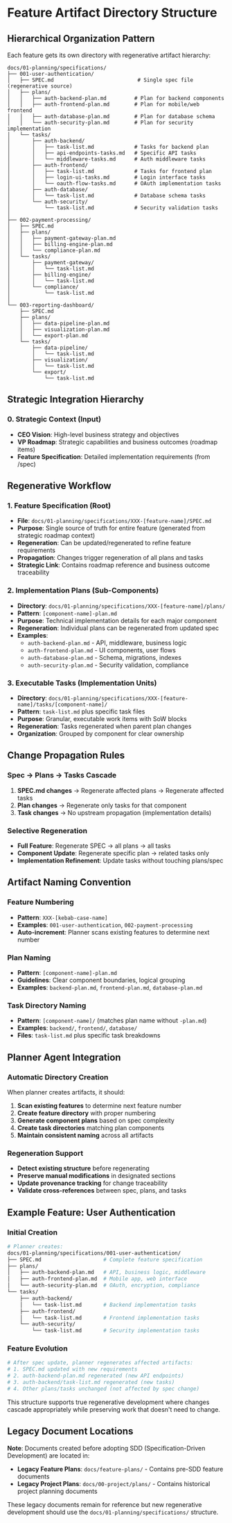 # Feature Artifact Directory Structure

## Hierarchical Organization Pattern

Each feature gets its own directory with regenerative artifact hierarchy:

```
docs/01-planning/specifications/
├── 001-user-authentication/
│   ├── SPEC.md                           # Single spec file (regenerative source)
│   ├── plans/
│   │   ├── auth-backend-plan.md         # Plan for backend components
│   │   ├── auth-frontend-plan.md        # Plan for mobile/web frontend
│   │   ├── auth-database-plan.md        # Plan for database schema
│   │   └── auth-security-plan.md        # Plan for security implementation
│   └── tasks/
│       ├── auth-backend/
│       │   ├── task-list.md             # Tasks for backend plan
│       │   ├── api-endpoints-tasks.md   # Specific API tasks
│       │   └── middleware-tasks.md      # Auth middleware tasks
│       ├── auth-frontend/
│       │   ├── task-list.md             # Tasks for frontend plan
│       │   ├── login-ui-tasks.md        # Login interface tasks
│       │   └── oauth-flow-tasks.md      # OAuth implementation tasks
│       ├── auth-database/
│       │   └── task-list.md             # Database schema tasks
│       └── auth-security/
│           └── task-list.md             # Security validation tasks
│
├── 002-payment-processing/
│   ├── SPEC.md
│   ├── plans/
│   │   ├── payment-gateway-plan.md
│   │   ├── billing-engine-plan.md
│   │   └── compliance-plan.md
│   └── tasks/
│       ├── payment-gateway/
│       │   └── task-list.md
│       ├── billing-engine/
│       │   └── task-list.md
│       └── compliance/
│           └── task-list.md
│
└── 003-reporting-dashboard/
    ├── SPEC.md
    ├── plans/
    │   ├── data-pipeline-plan.md
    │   ├── visualization-plan.md
    │   └── export-plan.md
    └── tasks/
        ├── data-pipeline/
        │   └── task-list.md
        ├── visualization/
        │   └── task-list.md
        └── export/
            └── task-list.md
```

## Strategic Integration Hierarchy

### **0. Strategic Context (Input)**
- **CEO Vision**: High-level business strategy and objectives
- **VP Roadmap**: Strategic capabilities and business outcomes (roadmap items)
- **Feature Specification**: Detailed implementation requirements (from /spec)

## Regenerative Workflow

### **1. Feature Specification (Root)**
- **File**: `docs/01-planning/specifications/XXX-[feature-name]/SPEC.md`
- **Purpose**: Single source of truth for entire feature (generated from strategic roadmap context)
- **Regeneration**: Can be updated/regenerated to refine feature requirements
- **Propagation**: Changes trigger regeneration of all plans and tasks
- **Strategic Link**: Contains roadmap reference and business outcome traceability

### **2. Implementation Plans (Sub-Components)**
- **Directory**: `docs/01-planning/specifications/XXX-[feature-name]/plans/`
- **Pattern**: `[component-name]-plan.md`
- **Purpose**: Technical implementation details for each major component
- **Regeneration**: Individual plans can be regenerated from updated spec
- **Examples**:
  - `auth-backend-plan.md` - API, middleware, business logic
  - `auth-frontend-plan.md` - UI components, user flows
  - `auth-database-plan.md` - Schema, migrations, indexes
  - `auth-security-plan.md` - Security validation, compliance

### **3. Executable Tasks (Implementation Units)**
- **Directory**: `docs/01-planning/specifications/XXX-[feature-name]/tasks/[component-name]/`
- **Pattern**: `task-list.md` plus specific task files
- **Purpose**: Granular, executable work items with SoW blocks
- **Regeneration**: Tasks regenerated when parent plan changes
- **Organization**: Grouped by component for clear ownership

## Change Propagation Rules

### **Spec → Plans → Tasks Cascade**
1. **SPEC.md changes** → Regenerate affected plans → Regenerate affected tasks
2. **Plan changes** → Regenerate only tasks for that component
3. **Task changes** → No upstream propagation (implementation details)

### **Selective Regeneration**
- **Full Feature**: Regenerate SPEC → all plans → all tasks
- **Component Update**: Regenerate specific plan → related tasks only
- **Implementation Refinement**: Update tasks without touching plans/spec

## Artifact Naming Convention

### **Feature Numbering**
- **Pattern**: `XXX-[kebab-case-name]`
- **Examples**: `001-user-authentication`, `002-payment-processing`
- **Auto-increment**: Planner scans existing features to determine next number

### **Plan Naming**
- **Pattern**: `[component-name]-plan.md`
- **Guidelines**: Clear component boundaries, logical grouping
- **Examples**: `backend-plan.md`, `frontend-plan.md`, `database-plan.md`

### **Task Directory Naming**
- **Pattern**: `[component-name]/` (matches plan name without `-plan.md`)
- **Examples**: `backend/`, `frontend/`, `database/`
- **Files**: `task-list.md` plus specific task breakdowns

## Planner Agent Integration

### **Automatic Directory Creation**
When planner creates artifacts, it should:
1. **Scan existing features** to determine next feature number
2. **Create feature directory** with proper numbering
3. **Generate component plans** based on spec complexity
4. **Create task directories** matching plan components
5. **Maintain consistent naming** across all artifacts

### **Regeneration Support**
- **Detect existing structure** before regenerating
- **Preserve manual modifications** in designated sections
- **Update provenance tracking** for change traceability
- **Validate cross-references** between spec, plans, and tasks

## Example Feature: User Authentication

### **Initial Creation**
```bash
# Planner creates:
docs/01-planning/specifications/001-user-authentication/
├── SPEC.md                    # Complete feature specification
├── plans/
│   ├── auth-backend-plan.md   # API, business logic, middleware
│   ├── auth-frontend-plan.md  # Mobile app, web interface
│   └── auth-security-plan.md  # OAuth, encryption, compliance
└── tasks/
    ├── auth-backend/
    │   └── task-list.md       # Backend implementation tasks
    ├── auth-frontend/
    │   └── task-list.md       # Frontend implementation tasks
    └── auth-security/
        └── task-list.md       # Security implementation tasks
```

### **Feature Evolution**
```bash
# After spec update, planner regenerates affected artifacts:
# 1. SPEC.md updated with new requirements
# 2. auth-backend-plan.md regenerated (new API endpoints)
# 3. auth-backend/task-list.md regenerated (new tasks)
# 4. Other plans/tasks unchanged (not affected by spec change)
```

This structure supports true regenerative development where changes cascade appropriately while preserving work that doesn't need to change.

## Legacy Document Locations

**Note**: Documents created before adopting SDD (Specification-Driven Development) are located in:

- **Legacy Feature Plans**: `docs/feature-plans/` - Contains pre-SDD feature documents
- **Legacy Project Plans**: `docs/00-project/plans/` - Contains historical project planning documents

These legacy documents remain for reference but new regenerative development should use the `docs/01-planning/specifications/` structure.